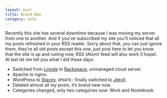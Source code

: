 ```yaml
---
layout: post
title: Brand New
category: note
---
```


<p>Recently this site has several downtime because I was moving my server from one to another. And if you've subscribed my site you’ll noticed that all my posts refreshed in your RSS reader. Sorry about that, you can just ignore them, they’re all old posts except this one, just post here to let you know that the site is up and runing now, RSS (Atom) feed will also work (I hope). At last let me tell you what I did these days:</p>

<ul>
  <li>Switched from <a href="http://linode.com/">Linode</a> to <a href="http://www.rackspacecloud.com/">Rackspace</a>, unmanaged cloud server.</li>
  <li>Apache to nginx.</li>
  <li>WordPress to <a href="http://staceyapp.com/">Stacey</a>, <code>UPDATE:</code> finally switched to <a href="http://jekyllrb.com/">Jekyll</a>.</li>
  <li>Deleted almost all my posts, it’s brand new now.</li>
  <li>Categories changed, only two categories now: Work and Nootebook.</li>
</ul>
